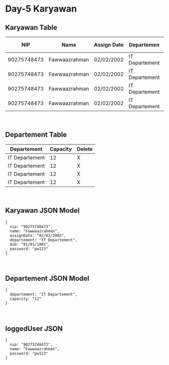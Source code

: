 # Day-5 Karyawan

## Karyawan Table
| NIP | Nama | Assign Date | Departemen | Date of Birth | Delete |
|-----|------|-------------|------------|---------------|--------|
| 90275748473 | Fawwaazrahman | 02/02/2002 | IT Departement | 01/01/1001 | X |
| 90275748473 | Fawwaazrahman | 02/02/2002 | IT Departement | 01/01/1001 | X |
| 90275748473 | Fawwaazrahman | 02/02/2002 | IT Departement | 01/01/1001 | X |
| 90275748473 | Fawwaazrahman | 02/02/2002 | IT Departement | 01/01/1001 | X |

<br>

## Departement Table
| Departement | Capacity | Delete |
|-------------|----------|--------|
| IT Departement | 12 | X |
| IT Departement | 12 | X |
| IT Departement | 12 | X |
| IT Departement | 12 | X |

<br>

## Karyawan JSON Model
```
{
  nip: "90275748473",
  name: "Fawwaazrahman",
  assignDate: "02/02/2002",
  departement: "IT Departement",
  dob: "01/01/1001",
  password: "pw123"
}
```

<br>

## Departement JSON Model
```
{
  departement: "IT Departement",
  capacity: "12"
}
```

<br>

## loggedUser JSON
```
{
  nip: "90275748473",
  name: "Fawwaazrahman",
  password: "pw123"
}